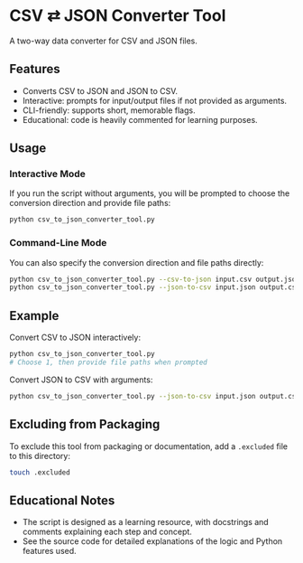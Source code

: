 # CSV ⇄ JSON Converter Tool

A two-way data converter for CSV and JSON files.

## Features
- Converts CSV to JSON and JSON to CSV.
- Interactive: prompts for input/output files if not provided as arguments.
- CLI-friendly: supports short, memorable flags.
- Educational: code is heavily commented for learning purposes.

## Usage

### Interactive Mode
If you run the script without arguments, you will be prompted to choose the conversion direction and provide file paths:

```bash
python csv_to_json_converter_tool.py
```

### Command-Line Mode
You can also specify the conversion direction and file paths directly:

```bash
python csv_to_json_converter_tool.py --csv-to-json input.csv output.json
python csv_to_json_converter_tool.py --json-to-csv input.json output.csv
```

## Example

Convert CSV to JSON interactively:
```bash
python csv_to_json_converter_tool.py
# Choose 1, then provide file paths when prompted
```

Convert JSON to CSV with arguments:
```bash
python csv_to_json_converter_tool.py --json-to-csv input.json output.csv
```

## Excluding from Packaging
To exclude this tool from packaging or documentation, add a `.excluded` file to this directory:
```bash
touch .excluded
```

## Educational Notes
- The script is designed as a learning resource, with docstrings and comments explaining each step and concept.
- See the source code for detailed explanations of the logic and Python features used.
